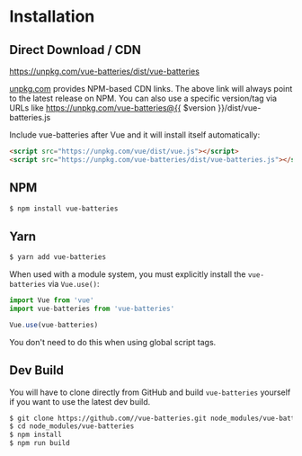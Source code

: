 # Installation

## Direct Download / CDN

https://unpkg.com/vue-batteries/dist/vue-batteries 

[unpkg.com](https://unpkg.com) provides NPM-based CDN links. The above link will always point to the latest release on NPM. You can also use a specific version/tag via URLs like https://unpkg.com/vue-batteries@{{ $version }}/dist/vue-batteries.js
 
Include vue-batteries after Vue and it will install itself automatically:

```html
<script src="https://unpkg.com/vue/dist/vue.js"></script>
<script src="https://unpkg.com/vue-batteries/dist/vue-batteries.js"></script>
```

## NPM

```sh
$ npm install vue-batteries
```

## Yarn

```sh
$ yarn add vue-batteries
```

When used with a module system, you must explicitly install the `vue-batteries` via `Vue.use()`:

```javascript
import Vue from 'vue'
import vue-batteries from 'vue-batteries'

Vue.use(vue-batteries)
```

You don't need to do this when using global script tags.

## Dev Build

You will have to clone directly from GitHub and build `vue-batteries` yourself if
you want to use the latest dev build.

```sh
$ git clone https://github.com//vue-batteries.git node_modules/vue-batteries
$ cd node_modules/vue-batteries
$ npm install
$ npm run build
```

